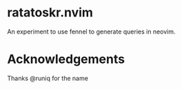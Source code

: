 # ratatoskr.nvim

An experiment to use fennel to generate queries in neovim.

# Acknowledgements

Thanks @runiq for the name
